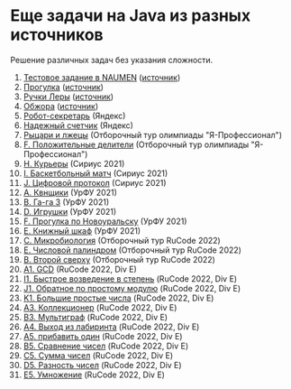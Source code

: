 <h1 class="title">Еще задачи на Java из разных источников</h1>
<p>Решение различных задач без указания сложности.</p>
<ol>
    <li><a href="https://github.com/allicen/Java-10000/tree/master/_other_tasks_/b_test_task_in_naumen" target="_blank">Тестовое задание в NAUMEN</a> (<a href="https://timus.online/">источник</a>)</li>
    <li><a href="https://github.com/allicen/Java-10000/tree/master/_other_tasks_/c_walk" target="_blank">Прогулка</a> (<a href="https://timus.online/">источник</a>)</li>
    <li><a href="https://github.com/allicen/Java-10000/tree/master/_other_tasks_/d_leras_pens" target="_blank">Ручки Леры</a> (<a href="https://timus.online/">источник</a>)</li>
    <li><a href="https://github.com/allicen/Java-10000/tree/master/_other_tasks_/a_glutton" target="_blank">Обжора</a> (<a href="https://timus.online/">источник</a>)</li>
    <li><a href="https://github.com/allicen/Java-10000/tree/master/_other_tasks_/b_robot_secretary" target="_blank">Робот-секретарь</a> (Яндекс)</li>
    <li><a href="https://github.com/allicen/Java-10000/tree/master/_other_tasks_/d_reliable_tag" target="_blank">Надежный счетчик</a> (Яндекс)</li>
    <li><a href="https://github.com/allicen/Java-10000/tree/master/_other_tasks_/e_knights_and_knaves" target="_blank">Рыцари и лжецы</a> (Отборочный тур олимпиады "Я-Профессионал")</li>
    <li><a href="https://github.com/allicen/Java-10000/tree/master/_other_tasks_/f_positive_divisors" target="_blank">F. Положительные делители</a> (Отборочный тур олимпиады "Я-Профессионал")</li>
    <li><a href="https://github.com/allicen/Java-10000/tree/master/_other_tasks_/g_couriers_implementation" target="_blank">H. Курьеры</a> (Сириус 2021)</li>
    <li><a href="https://github.com/allicen/Java-10000/tree/master/_other_tasks_/i_basketball_game" target="_blank">I. Баскетбольный матч</a> (Сириус 2021)</li>
    <li><a href="https://github.com/allicen/Java-10000/tree/master/_other_tasks_/j_digital_protocol" target="_blank">J. Цифровой протокол</a> (Сириус 2021)</li>
    <li><a href="https://github.com/allicen/Java-10000/tree/master/_other_tasks_/kvn" target="_blank">A. Квнщики</a> (УрФУ 2021)</li>
    <li><a href="https://github.com/allicen/Java-10000/tree/master/_other_tasks_/tower" target="_blank">B. Га-га 3</a> (УрФУ 2021)</li>
    <li><a href="https://github.com/allicen/Java-10000/tree/master/_other_tasks_/play" target="_blank">D. Игрушки</a> (УрФУ 2021)</li>
    <li><a href="https://github.com/allicen/Java-10000/tree/master/_other_tasks_/search" target="_blank">F. Прогулка по Новоуральску</a> (УрФУ 2021)</li>
    <li><a href="https://github.com/allicen/Java-10000/tree/master/_other_tasks_/book" target="_blank">E. Книжный шкаф</a> (УрФУ 2021)</li>
    <li><a href="https://github.com/allicen/Java-10000/tree/master/_other_tasks_/microbiology" target="_blank">C. Микробиология</a> (Отборочный тур RuCode 2022)</li>
    <li><a href="https://github.com/allicen/Java-10000/tree/master/_other_tasks_/numeric_palindrome" target="_blank">E. Числовой палиндром</a> (Отборочный тур RuCode 2022)</li>
    <li><a href="https://github.com/allicen/Java-10000/tree/master/_other_tasks_/second_above" target="_blank">B. Второй сверху</a> (Отборочный тур RuCode 2022)</li>
    <li><a href="https://github.com/allicen/Java-10000/tree/master/_other_tasks_/gcd" target="_blank">A1. GCD</a> (RuCode 2022, Div E)</li>
    <li><a href="https://github.com/allicen/Java-10000/tree/master/_other_tasks_/rapid_exponentiation" target="_blank">I1. Быстрое возведение в степень</a> (RuCode 2022, Div E)</li>
    <li><a href="https://github.com/allicen/Java-10000/tree/master/_other_tasks_/inverse_simple_module" target="_blank">J1. Обратное по простому модулю</a> (RuCode 2022, Div E)</li>
    <li><a href="https://github.com/allicen/Java-10000/tree/master/_other_tasks_/large_prime_numbers" target="_blank">K1. Большие простые числа</a> (RuCode 2022, Div E)</li>
    <li><a href="https://github.com/allicen/Java-10000/tree/master/_other_tasks_/collector" target="_blank">A3. Коллекционер</a> (RuCode 2022, Div E)</li>
    <li><a href="https://github.com/allicen/Java-10000/tree/master/_other_tasks_/multigraph" target="_blank">B3. Мультиграф</a> (RuCode 2022, Div E)</li>
    <li><a href="https://github.com/allicen/Java-10000/tree/master/_other_tasks_/exit_from_maze" target="_blank">A4. Выход из лабиринта</a> (RuCode 2022, Div E)</li>
    <li><a href="https://github.com/allicen/Java-10000/tree/master/_other_tasks_/big_add_one" target="_blank">A5. прибавить один</a> (RuCode 2022, Div E)</li>
    <li><a href="https://github.com/allicen/Java-10000/tree/master/_other_tasks_/big_comparing_numbers" target="_blank">B5. Сравнение чисел</a> (RuCode 2022, Div E)</li>
    <li><a href="https://github.com/allicen/Java-10000/tree/master/_other_tasks_/big_sum_numbers" target="_blank">C5. Сумма чисел</a> (RuCode 2022, Div E)</li>
    <li><a href="https://github.com/allicen/Java-10000/tree/master/_other_tasks_/big_difference_numbers" target="_blank">D5. Разность чисел</a> (RuCode 2022, Div E)</li>
    <li><a href="https://github.com/allicen/Java-10000/tree/master/_other_tasks_/big_multiplication" target="_blank">E5. Умножение</a> (RuCode 2022, Div E)</li>
</ol>
